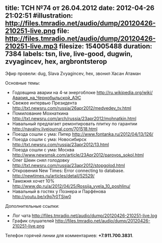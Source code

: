 title: ТСН №74 от 26.04.2012
date: 2012-04-26 21:02:51
#illustration: http://files.tmradio.net/audio/dump/20120426-210251-live.png
file: http://files.tmradio.net/audio/dump/20120426-210251-live.mp3
filesize: 154005488
duration: 7384
labels: tsn, live, live-good, dugwin, zvyagincev, hex, argbrontsterop
---
Эфир провели: dug, Slava Zvyagincev, hex, звонил Хасан Атаман

Основные темы:

- Годовщина аварии на 4-м энергоблоке
  http://ru.wikipedia.org/wiki/Авария_на_Чернобыльской_АЭС
- Свежее интервью Президента 
  http://txt.newsru.com/russia/26apr2012/medvedev_tv.html
- Помилование Мохнаткина
  http://txt.newsru.com/arch/russia/23apr2012/mohnatkin.html
- Навальный предлагает ремонтировать плитку по гарантии
  http://navalny.livejournal.com/701518.html
- Поезда сошли с ума: Питер
  http://www.fontanka.ru/2012/04/13/126/
- Поезда сошли с ума: Новосибирск
  http://txt.newsru.com/russia/23apr2012/13.html
- Поезда сошли с ума: Москва
  http://www.newsmsk.com/article/23Apr2012/parovos_sokol.html
- Олег Шеин снял голодовку
  http://txt.newsru.com/russia/23apr2012/stopgolod.html
- Откровения New Times: Error connecting to database.
  http://newtimes.ru/articles/detail/52529/
- Таможня хочет 10%
  http://www.dp.ru/a/2012/04/25/Rossija_vvela_10_poshlinu/
- Навальный в гостях у Познера и Парфёнова
  http://youtu.be/x9q7r0TSjw0
  

Дополнительные ссылки:

- Лог чата
  http://files.tmradio.net/audio/dump/20120426-210251-live.log
- График слушателей
  http://files.tmradio.net/audio/dump/20120426-210251-live.png

Телефон горячей линии для комментариев: **+7.911.700.3831**.
